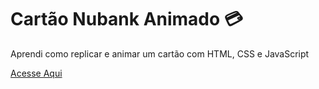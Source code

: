 # Cartão Nubank Animado 💳
Aprendi como replicar e animar um cartão com HTML, CSS e JavaScript

[Acesse Aqui ](https://card-nubank.vercel.app/)
<br>

